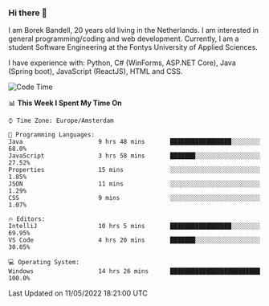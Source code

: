 ### Hi there 👋

I am Borek Bandell, 20 years old living in the Netherlands. I am interested in general programming/coding and web development. Currently, I am a student Software Engineering at the Fontys University of Applied Sciences.

I have experience with: Python, C# (WinForms, ASP.NET Core), Java (Spring boot), JavaScript (ReactJS), HTML and CSS.

<!--START_SECTION:waka-->
![Code Time](http://img.shields.io/badge/Code%20Time-124%20hrs%2054%20mins-blue)

📊 **This Week I Spent My Time On** 

```text
⌚︎ Time Zone: Europe/Amsterdam

💬 Programming Languages: 
Java                     9 hrs 48 mins       █████████████████░░░░░░░░   68.0% 
JavaScript               3 hrs 58 mins       ███████░░░░░░░░░░░░░░░░░░   27.52% 
Properties               15 mins             ░░░░░░░░░░░░░░░░░░░░░░░░░   1.85% 
JSON                     11 mins             ░░░░░░░░░░░░░░░░░░░░░░░░░   1.29% 
CSS                      9 mins              ░░░░░░░░░░░░░░░░░░░░░░░░░   1.07%

🔥 Editors: 
IntelliJ                 10 hrs 5 mins       █████████████████░░░░░░░░   69.95% 
VS Code                  4 hrs 20 mins       ███████░░░░░░░░░░░░░░░░░░   30.05%

💻 Operating System: 
Windows                  14 hrs 26 mins      █████████████████████████   100.0%

```


 Last Updated on 11/05/2022 18:21:00 UTC
<!--END_SECTION:waka-->

<!--**tcBorek2002/tcBorek2002** is a ✨ _special_ ✨ repository because its `README.md` (this file) appears on your GitHub profile.

Here are some ideas to get you started:

- 🔭 I’m currently working on ...
- 🌱 I’m currently learning ...
- 👯 I’m looking to collaborate on ...
- 🤔 I’m looking for help with ...
- 💬 Ask me about ...
- 📫 How to reach me: ...
- 😄 Pronouns: ...
- ⚡ Fun fact: ...
-->
